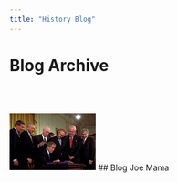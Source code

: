 ```yaml
---
title: "History Blog"
---
```



# Blog Archive
<br><br>

<img id="bush" src="assets/pres-bush-patriot.jpg" style="width:30%;height:20%;"> ## Blog Joe Mama 

